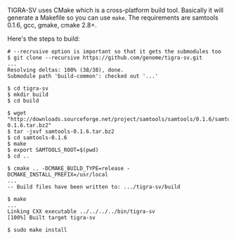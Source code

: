 TIGRA-SV uses CMake which is a cross-platform build tool. Basically it will
generate a Makefile so you can use `make`. The requirements are samtools 0.1.6,
gcc, gmake, cmake 2.8+.

Here's the steps to build:

    # --recrusive option is important so that it gets the submodules too
    $ git clone --recursive https://github.com/genome/tigra-sv.git
    ...
    Resolving deltas: 100% (38/38), done.
    Submodule path 'build-common': checked out '...'

    $ cd tigra-sv
    $ mkdir build
    $ cd build

    $ wget "http://downloads.sourceforge.net/project/samtools/samtools/0.1.6/samtools-0.1.6.tar.bz2"
    $ tar -jxvf samtools-0.1.6.tar.bz2
    $ cd samtools-0.1.6
    $ make
    $ export SAMTOOLS_ROOT=$(pwd)
    $ cd ..

    $ cmake .. -DCMAKE_BUILD_TYPE=release -DCMAKE_INSTALL_PREFIX=/usr/local
    ...
    -- Build files have been written to: .../tigra-sv/build

    $ make
    ...
    Linking CXX executable ../../../../bin/tigra-sv
    [100%] Built target tigra-sv

    $ sudo make install
